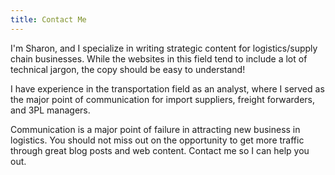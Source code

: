 ```yaml
---
title: Contact Me
---
```

I'm Sharon, and I specialize in writing strategic content for logistics/supply chain businesses. While the websites in this field tend to include a lot of technical jargon, the copy should be easy to understand!

I have experience in the transportation field as an analyst, where I served as the major point of communication for import suppliers, freight forwarders, and 3PL managers. 

Communication is a major point of failure in attracting new business in logistics. You should not miss out on the opportunity to get more traffic through great blog posts and web content. Contact me so I can help you out.
